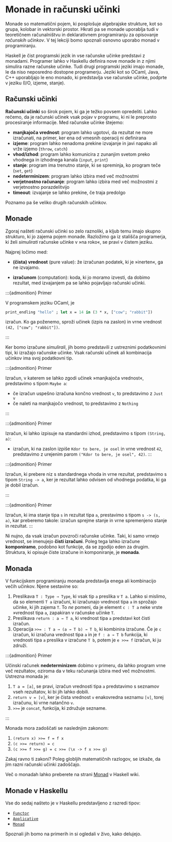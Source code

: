 # Monade in računski učinki

Monade so matematični pojem, ki posplošuje algebrajske strukture, kot so grupa, kolobar in vektorski prostor. Hkrati pa se monade uporablja tudi v teoretičnem računalništvu in deklarativnem programiranju za opisovanje *računskih učinkov*. V tej lekciji bomo spoznali osnovno uporabo monad v programiranju.

Haskell je čist programski jezik in vse računske učinke predstavi z monadami. Programer lahko v Haskellu definira nove monade in z njimi simulira razne računske učinke. Tudi drugi programski jeziki imajo monade, le da niso neposredno dostopne programerju. Jeziki kot so OCaml, Java, C++ uporabljajo le eno monado, ki predstavlja vse računske učinke, podprte v jeziku (I/O, izjeme, stanje).

## Računski učinki

**Računski učinki** so širok pojem, ki ga je težko povsem opredeliti. Lahko rečemo, da je računski učinek vsak pojav v programu, ki ni le preprosto procesiranje informacije. Med računske učinke štejemo:

* **manjkajoča vrednost**: program lahko ugotovi, da rezultat ne more izračunati, na primer, ker ena od vmesnih operacij ni definirana
* **izjeme**: program lahko nenadoma prekine izvajanje in javi napako ali vrže izjemo (`throw`, `catch`)
* **vhod/izhod**: program lahko komunicira z zunanjim svetom preko vhodnega in izhodnega kanala (`input`, `print`)
* **stanje**: program ima trenutno stanje, ki se spreminja, ko program teče (`set`, `get`)
* **nedeterminizem**: program lahko izbira med več možnostmi
* **verjetnostno računanje**: program lahko izbira med več možnostmi z verjetnostno porazdelitvijo
* **timeout**: izvajanje se lahko prekine, če traja predolgo

Poznamo pa še veliko drugih računskih učinkov.

## Monade

Zgoraj našteti računski učinki so zelo raznoliki, a kljub temu imajo skupno strukturo, ki jo zajema pojem monade. Razložimo ga iz stališča programerja, ki želi *simulirati* računske učinke v »na roko«, se pravi v čistem jeziku.

Najprej ločimo med:

* **(čista) vrednost** (pure value): že izračunan podatek, ki je »inerten«, ga ne izvajamo.

* **izračunom** (computation): koda, ki jo moramo izvesti, da dobimo rezultat, med izvajanjem pa se lahko pojavljajo računski učinki.

:::{admonition} Primer

V programskem jeziku OCaml, je

```ocaml
print_endling "hello" ; let x = 14 in (3 * x, ["cow"; "rabbit"])
```

izračun. Ko ga poženemo, sproži učinek (izpis na zaslon) in vrne vrednost `(42, ["cow"; "rabbit"])`.

:::

Ker bomo izračune *simulirali*, jih bomo predstavili z ustreznimi podatkovnimi tipi, ki izražajo računske učinke. Vsak računski učinek ali kombinacija učinkov ima svoj podatkovni tip.


:::{admonition} Primer

Izračun, v katerem se lahko zgodi učinek »manjkajoča vrednost«, predstavimo s tipom `Maybe a`:

* če izračun uspešno izračuna končno vrednost `v`, to predstavimo z `Just v`
* če naleti na manjkajočo vrednost, to predstavimo z `Nothing`

:::

:::{admonition} Primer

Izračun, ki lahko izpisuje na standardni izhod, predstavimo s tipom `(String, a)`:

* izračun, ki na zaslon izpiše `Kdor to bere, je osel` in vrne vrednost `42`, predstavimo
  z urejenim parom `("Kdor to bere, je osel", 42)`.
:::

:::{admonition} Primer

Izračun, ki prebere niz s standardnega vhoda in vrne rezultat, predstavimo s tipom `String -> a`, ker je rezultat lahko
odvisen od vhodnega podatka, ki ga je dobil izračun.

:::

:::{admonition} Primer

Izračun, ki ima stanje tipa `s` in rezultat tipa `a`, prestavimo s tipom `s -> (s, a)`, kar preberemo takole: izračun sprejme stanje in vrne spremenjeno stanje in rezultat.
:::

Ni nujno, da vsak izračun povzroči računske učinke. Taki, ki samo vrnejo vrednost, se imenujejo **čisti izračuni**.
Poleg tega lahko izračune **komponiramo**, podobno kot funkcije, da se zgodijo eden za drugim. Struktura, ki opisuje čiste izračune in komponiranje, je **monada**.

## Monada

V funkcijskem programiranju monada predstavlja enega ali kombinacijo večih učinkov. Njene sestavine so:

1. Preslikava `T : Type → Type`, ki vsak tip `a` preslika v `T a`. Lahko si mislimo, da so elementi `T a` izračuni, ki
   izračunajo vrednost tipa `a` in sprožajo učinke, ki jih zajema `T`. To *ne* pomeni, da je element `c : T a` neke
   vrste »vrednost tipa `a`, zapakiran v računske učinke `T`.
2. Preslikava `return : a → T a`, ki vrednost tipa `a` predstavi kot čisti izračun.
3. Operacija `>>= : T a → (a → T b) → T b`, ki kombinira izračune. Če je `c` izračun, ki izračuna vrednost tipa `a` in
   je `f : a → T b` funkcija, ki vrednosti tipa `a` preslika v izračune `T b`, potem je `e >>= f` izračun, ki ju združi.

:::{admonition} Primer

Učinski računek **nedeterminizem** dobimo v primeru, da lahko program vrne več rezultatov, oziroma da v teku računanja izbira med več možnostmi. Ustrezna monada je:

1. `T a = [a]`, se pravi, izračun vrednosti tipa `a` predstavimo s seznamov vseh rezultatov, ki bi jih lahko dobili.
2. `return v = [v]`, ker je čista vrednost `v` enakovredna seznamu `[v]`, torej izračunu, ki vrne natančno `v`.
3. `>>=` je `concat`, funkcija, ki združuje sezname.

:::

Monada mora zadoščati se naslednjim zakonom:

1. `(return x) >>= f = f x`
2. `(c >>= return) = c`
3. `(c >>= f >>= g) = c >>= (\x -> f x >>= g)`

Zakaj ravno ti zakoni? Poleg globljih matematičnih razlogov, se izkaže, da jim razni računski učinki zadoščajo.

Več o monadah lahko preberete na strani [Monad](https://wiki.haskell.org/Monad) v Haskell wiki.

## Monade v Haskellu

Vse do sedaj našteto je v Haskellu predstavljeno z razredi tipov:

* [`Functor`](https://hackage.haskell.org/package/base-4.14.0.0/docs/Data-Functor.html)
* [`Applicative`](https://hackage.haskell.org/package/base-4.14.0.0/docs/Control-Applicative.html)
* [`Monad`](https://hackage.haskell.org/package/base-4.12.0.0/docs/Control-Monad.html)

Spoznali jih bomo na primerih in si ogledali v živo, kako delujejo.
